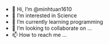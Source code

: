 - 👋 Hi, I’m @minhtuan1610
- 👀 I’m interested in Science
- 🌱 I’m currently learning programming
- 💞️ I’m looking to collaborate on ...
- 📫 How to reach me ...

<!---
minhtuan1610/minhtuan1610 is a ✨ special ✨ repository because its `README.md` (this file) appears on your GitHub profile.
You can click the Preview link to take a look at your changes.
--->
